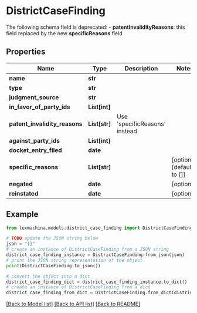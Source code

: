 # DistrictCaseFinding

The following schema field is deprecated: - **patentInvalidityReasons**: this field replaced by the new **specificReasons** field

## Properties

Name | Type | Description | Notes
------------ | ------------- | ------------- | -------------
**name** | **str** |  | 
**type** | **str** |  | 
**judgment_source** | **str** |  | 
**in_favor_of_party_ids** | **List[int]** |  | 
**patent_invalidity_reasons** | **List[str]** | Use &#39;specificReasons&#39; instead | 
**against_party_ids** | **List[int]** |  | 
**docket_entry_filed** | **date** |  | 
**specific_reasons** | **List[str]** |  | [optional] [default to []]
**negated** | **date** |  | [optional] 
**reinstated** | **date** |  | [optional] 

## Example

```python
from lexmachina.models.district_case_finding import DistrictCaseFinding

# TODO update the JSON string below
json = "{}"
# create an instance of DistrictCaseFinding from a JSON string
district_case_finding_instance = DistrictCaseFinding.from_json(json)
# print the JSON string representation of the object
print(DistrictCaseFinding.to_json())

# convert the object into a dict
district_case_finding_dict = district_case_finding_instance.to_dict()
# create an instance of DistrictCaseFinding from a dict
district_case_finding_from_dict = DistrictCaseFinding.from_dict(district_case_finding_dict)
```
[[Back to Model list]](../README.md#documentation-for-models) [[Back to API list]](../README.md#documentation-for-api-endpoints) [[Back to README]](../README.md)


